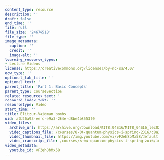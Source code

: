 ```yaml
---
content_type: resource
description: ''
draft: false
end_time: ''
file: null
file_size: '24676518'
file_type: ''
image_metadata:
  caption: ''
  credit: ''
  image-alt: ''
learning_resource_types:
- Lecture Videos
license: https://creativecommons.org/licenses/by-nc-sa/4.0/
ocw_type: ''
optional_tab_title: ''
optional_text: ''
parent_title: 'Part 1: Basic Concepts'
parent_type: CourseSection
related_resources_text: ''
resource_index_text: ''
resourcetype: Video
start_time: ''
title: Elitzur-Vaidman bombs
uid: a2b26a93-eefc-e9a3-264e-d8be4b8553f0
video_files:
  archive_url: https://archive.org/download/MIT8.04S16/MIT8_04S16_lec02_s5_300k.mp4
  video_captions_file: /courses/8-04-quantum-physics-i-spring-2016/c8a291faf0695151a570557093eaa3b2_vFZeh8bMx58.vtt
  video_thumbnail_file: https://img.youtube.com/vi/vFZeh8bMx58/default.jpg
  video_transcript_file: /courses/8-04-quantum-physics-i-spring-2016/1d0f17bfcab88342fd4ff9a86b59db41_vFZeh8bMx58.pdf
video_metadata:
  youtube_id: vFZeh8bMx58
---
```

